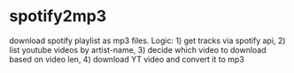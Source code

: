 # spotify2mp3
download spotify playlist as mp3 files. Logic: 1) get tracks via spotify api, 2) list youtube videos by artist-name, 3) decide which video to download based on video len, 4) download YT video and convert it to mp3
